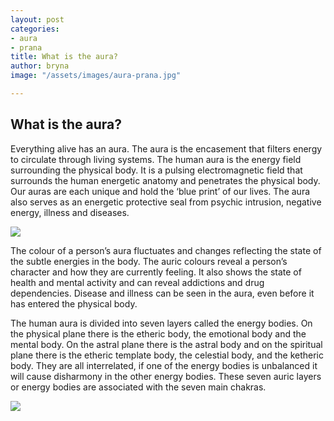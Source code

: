 ```yaml
---
layout: post
categories:
- aura
- prana
title: What is the aura?
author: bryna
image: "/assets/images/aura-prana.jpg"

---
```

## **What is the aura?**

Everything alive has an aura. The aura is the encasement that filters energy to circulate through living systems. The human aura is the energy field surrounding the physical body. It is a pulsing electromagnetic field that surrounds the human energetic anatomy and penetrates the physical body. Our auras are each unique and hold the ‘blue print’ of our lives. The aura also serves as an energetic protective seal from psychic intrusion, negative energy, illness and diseases.

![](https://i.gifer.com/TL80.gif)

The colour of a person’s aura fluctuates and changes reflecting the state of the subtle energies in the body. The auric colours reveal a person’s character and how they are currently feeling. It also shows the state of health and mental activity and can reveal addictions and drug dependencies. Disease and illness can be seen in the aura, even before it has entered the physical body.

The human aura is divided into seven layers called the energy bodies. On the physical plane there is the etheric body, the emotional body and the mental body. On the astral plane there is the astral body and on the spiritual plane there is the etheric template body, the celestial body, and the ketheric body. They are all interrelated, if one of the energy bodies is unbalanced it will cause disharmony in the other energy bodies. These seven auric layers or energy bodies are associated with the seven main chakras.

![](https://i.gifer.com/7nVr.gif)